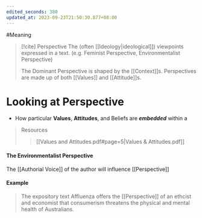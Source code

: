 ```yaml
---
edited_seconds: 380
updated_at: 2023-09-23T21:50:30.877+08:00
---
```

#Meaning

>[!cite] Perspective
>The (often [[Ideology|ideological]]) viewpoints expressed in a text.
>(e.g. Feminist Perspective, Environmentalist Perspective)
>
>The Dominant Perspective is shaped by the [[Context]]s. 
>Perspectives are made up of both [[Values]] and [[Attitude]]s. 
>

 
 
# Looking at Perspective
- How particular **Values**, **Attitudes**, and Beliefs are ***embedded*** within a 


>Resources
>>  [[Values and Attitudes.pdf#page=5|Values & Attitudes.pdf]]
>>

#### The Environmentalist Perspective







The [[Authorial Voice]] of the author will influence [[Perspective]] 


#### Example
> The expository text Affluenza offers the [[Perspective]] of an ethcist and economist that consumerism threatens the physical and mental health of Australians.